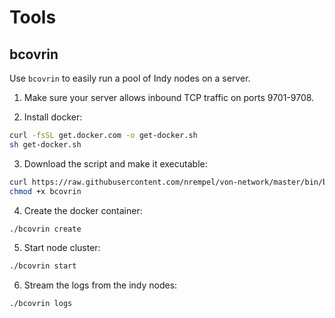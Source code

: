 # Tools

## bcovrin

Use `bcovrin` to easily run a pool of Indy nodes on a server.

1. Make sure your server allows inbound TCP traffic on ports 9701-9708.

2. Install docker:

```bash
curl -fsSL get.docker.com -o get-docker.sh
sh get-docker.sh
```

3. Download the script and make it executable:

```bash
curl https://raw.githubusercontent.com/nrempel/von-network/master/bin/bcovrin > bcovrin
chmod +x bcovrin
```

4. Create the docker container:

```bash
./bcovrin create
```

5. Start node cluster:

```bash
./bcovrin start
```

6. Stream the logs from the indy nodes:

```bash
./bcovrin logs
```